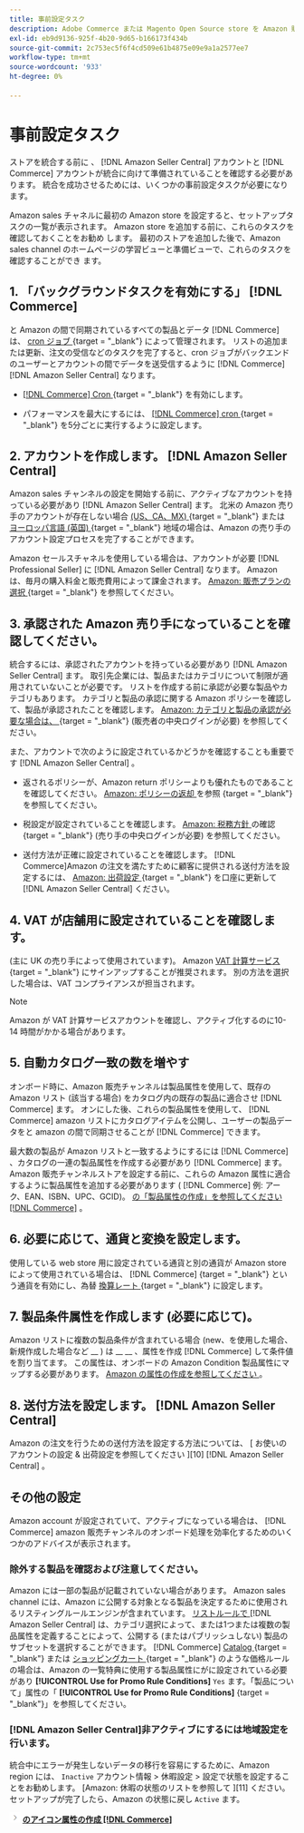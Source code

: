 ```yaml
---
title: 事前設定タスク
description: Adobe Commerce または Magento Open Source store を Amazon 販売チャンネルに組み込む前に、必要なタスクを確認してください。
exl-id: eb9d9136-925f-4b20-9d65-b166173f434b
source-git-commit: 2c753ec5f6f4cd509e61b4875e09e9a1a2577ee7
workflow-type: tm+mt
source-wordcount: '933'
ht-degree: 0%

---
```


# 事前設定タスク

ストアを統合する前に [ ](./store-integration.md) 、 [!DNL Amazon Seller Central] アカウントと [!DNL Commerce] アカウントが統合に向けて準備されていることを確認する必要があります。 統合を成功させるためには、いくつかの事前設定タスクが必要になります。

Amazon sales チャネルに最初の Amazon store を設定すると、セットアップタスクの一覧が表示されます。 Amazon store を追加する前に、これらのタスクを確認しておくことをお勧め [ ](./store-integration.md) します。 最初のストアを追加した後で、Amazon sales channel のホームページの学習ビューと準備ビューで、これらのタスクを確認することができ [ ](./amazon-sales-channel-home.md) ます。

## 1. 「バックグラウンドタスクを有効にする」 [!DNL Commerce]

と Amazon の間で同期されているすべての製品とデータ [!DNL Commerce] は、 [ cron ジョブ ](https://docs.magento.com/user-guide/system/cron.html) {target = &quot;_blank&quot;} によって管理されます。 リストの追加または更新、注文の受信などのタスクを完了すると、cron ジョブがバックエンドのユーザーとアカウントの間でデータを送受信するように [!DNL Commerce] [!DNL Amazon Seller Central] なります。

- [ [!DNL Commerce] Cron ](https://docs.magento.com/user-guide/system/cron.html) {target = &quot;_blank&quot;} を有効にします。

- パフォーマンスを最大にするには、 [  [!DNL Commerce]  cron ](https://docs.magento.com/user-guide/configuration/advanced/system.html) {target = &quot;_blank&quot;} を5分ごとに実行するように設定します。

## 2. アカウントを作成します。 [!DNL Amazon Seller Central]

Amazon sales チャンネルの設定を開始する前に、アクティブなアカウントを持っている必要があり [!DNL Amazon Seller Central] ます。 北米の Amazon 売り手のアカウントが存在しない場合 [ (US、CA、MX) ](https://sell.amazon.com/) {target = &quot;_blank&quot;} または [ ヨーロッパ言語 (英国) ](https://sell.amazon.co.uk/sell-online/beginners-guide) {target = &quot;_blank&quot;} 地域の場合は、Amazon の売り手のアカウント設定プロセスを完了することができます。

Amazon セールスチャネルを使用している場合は、アカウントが必要 [!DNL Professional Seller] に [!DNL Amazon Seller Central] なります。 Amazon は、毎月の購入料金と販売費用によって課金されます。 [Amazon: 販売プランの選択 ](https://sell.amazon.com/pricing.html) {target = &quot;_blank&quot;} を参照してください。

## 3. 承認された Amazon 売り手になっていることを確認してください。

統合するには、承認されたアカウントを持っている必要があり [!DNL Amazon Seller Central] ます。 取引先企業には、製品またはカテゴリについて制限が適用されていないことが必要です。 リストを作成する前に承認が必要な製品やカテゴリもあります。 カテゴリと製品の承認に関する Amazon ポリシーを確認して、製品が承認されたことを確認します。 [Amazon: カテゴリと製品の承認が必要な場合は、 ](https://sellercentral.amazon.com/gp/help/200333160) {target = &quot;_blank&quot;} (販売者の中央ログインが必要) を参照してください。

また、アカウントで次のように設定されているかどうかを確認することも重要です [!DNL Amazon Seller Central] 。

- 返されるポリシーが、Amazon return ポリシーよりも優れたものであることを確認してください。 [Amazon: ポリシーの返却 ](https://www.amazon.com/gp/help/customer/display.html) を参照 {target = &quot;_blank&quot;} を参照してください。

- 税設定が設定されていることを確認します。 [Amazon: 税務方針 ](https://sellercentral.amazon.com/gp/help/external/help.html) の確認 {target = &quot;_blank&quot;} (売り手の中央ログインが必要) を参照してください。

- 送付方法が正確に設定されていることを確認します。 [!DNL Commerce]Amazon の注文を満たすために顧客に提供される送付方法を設定するには、 [ Amazon: 出荷設定 ](https://sellercentral.amazon.com/sbr/ref=xx_shipset_dnav_xx#shipping_templates) {target = &quot;_blank&quot;} を口座に更新して [!DNL Amazon Seller Central] ください。

## 4. VAT が店舗用に設定されていることを確認します。

(主に UK の売り手によって使用されています)。 Amazon [ VAT 計算サービス ](https://sell.amazon.co.uk/learn/vat-resources#vat-services-on-amazon) {target = &quot;_blank&quot;} にサインアップすることが推奨されます。 別の方法を選択した場合は、VAT コンプライアンスが担当されます。

>[!NOTE]
>
>Amazon が VAT 計算サービスアカウントを確認し、アクティブ化するのに10-14 時間がかかる場合があります。

## 5. 自動カタログ一致の数を増やす

オンボード時に、Amazon 販売チャンネルは製品属性を使用して、既存の Amazon リスト (該当する場合) をカタログ内の既存の製品に適合させ [!DNL Commerce] ます。 オンにした後、これらの製品属性を使用して、 [!DNL Commerce] amazon リストにカタログアイテムを公開し、ユーザーの製品データをと amazon の間で同期させることが [!DNL Commerce] できます。

最大数の製品が Amazon リストと一致するようにするには [!DNL Commerce] 、カタログの一連の製品属性を作成する必要があり [!DNL Commerce] ます。 Amazon 販売チャンネルストアを設定する前に、これらの Amazon 属性に適合するように製品属性を追加する必要があります ( [!DNL Commerce] 例: アーク、EAN、ISBN、UPC、GCID)。 [の「製品属性の作成」を参照してください  [!DNL Commerce]](./ob-creating-magento-attributes.md) 。

## 6. 必要に応じて、通貨と変換を設定します。

使用している web store 用に設定されている通貨と別の通貨が Amazon store によって使用されている場合は、 [!DNL Commerce] [ ](https://docs.magento.com/user-guide/configuration/general/currency-setup.html) {target = &quot;_blank&quot;} という通貨を有効にし、為替 [ 換算レート ](https://docs.magento.com/user-guide/stores/currency-update.html) {target = &quot;_blank&quot;} に設定します。

## 7. 製品条件属性を作成します (必要に応じて)。

Amazon リストに複数の製品条件が含まれている場合 (new、を使用した場合、新規作成した場合など __ ) は __ __ 、属性を作成 [!DNL Commerce] して条件値を割り当てます。 この属性は、オンボードの Amazon Condition 製品属性にマップする必要があります。 [Amazon の属性の作成を参照してください ](./ob-creating-magento-attributes.md) 。

## 8. 送付方法を設定します。 [!DNL Amazon Seller Central]

Amazon の注文を行うための送付方法を設定する方法については、 [ お使いのアカウントの設定 &amp; 出荷設定を参照してください ][10] [!DNL Amazon Seller Central] 。

## その他の設定

Amazon account が設定されていて、アクティブになっている場合は、 [!DNL Commerce] amazon 販売チャンネルのオンボード処理を効率化するためのいくつかのアドバイスが表示されます。

### 除外する製品を確認および注意してください。

Amazon には一部の製品が記載されていない場合があります。 Amazon sales channel には、Amazon に公開する対象となる製品を決定するために使用されるリスティングルールエンジンが含まれています。 [リストルールで ](./listing-rules.md) [!DNL Amazon Seller Central] は、カテゴリ選択によって、または1つまたは複数の製品属性を定義することによって、公開する (またはパブリッシュしない) 製品のサブセットを選択することができます。 [!DNL Commerce] [ Catalog ](https://docs.magento.com/user-guide/marketing/price-rules-catalog.html) {target = &quot;_blank&quot;} または [ ショッピングカート ](https://docs.magento.com/user-guide/marketing/price-rules-cart.html) {target = &quot;_blank&quot;} のような価格ルールの場合は、Amazon の一覧特典に使用する製品属性にがに設定されている必要があり **[!UICONTROL Use for Promo Rule Conditions]** `Yes` ます。「製品について」属性の「 **[!UICONTROL Use for Promo Rule Conditions]** [ ](https://docs.magento.com/user-guide/stores/attributes-product.html) {target = &quot;_blank&quot;}」を参照してください。

### [!DNL Amazon Seller Central]非アクティブにするには地域設定を行います。

統合中にエラーが発生しないデータの移行を容易にするために、Amazon region には、 `Inactive` アカウント情報 > 休暇設定 > 設定で状態を設定することをお勧めします。 [Amazon: 休暇の状態のリストを参照して ][11] ください。セットアップが完了したら、Amazon の状態に戻し `Active` ます。

![次 ](assets/btn-next.png) [**のアイコン属性の作成 [!DNL Commerce]**](./ob-creating-magento-attributes.md)
